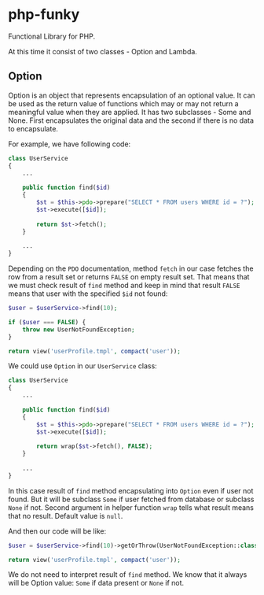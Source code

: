 # php-funky
Functional Library for PHP.

At this time it consist of two classes - Option and Lambda.

## Option
Option is an object that represents encapsulation of an optional value. It can be used as the return value of functions which may or may not return a meaningful value when they are applied.
It has two subclasses - Some and None. First encapsulates the original data and the second if there is no data to encapsulate. 

For example, we have following code:

```php
class UserService 
{
    ...
    
    public function find($id)
    {
        $st = $this->pdo->prepare("SELECT * FROM users WHERE id = ?");
        $st->execute([$id]);
        
        return $st->fetch();
    }
    
    ...
}
```

Depending on the `PDO` documentation, method `fetch` in our case fetches the row from a result set or returns `FALSE` on empty result set. 
That means that we must check result of `find` method and keep in mind that result `FALSE` means that user with the specified `$id` not found:

```php
$user = $userService->find(10);

if ($user === FALSE) {
    throw new UserNotFoundException;
}

return view('userProfile.tmpl', compact('user'));
```

We could use `Option` in our `UserService` class:

```php
class UserService 
{
    ...
    
    public function find($id)
    {
        $st = $this->pdo->prepare("SELECT * FROM users WHERE id = ?");
        $st->execute([$id]);
        
        return wrap($st->fetch(), FALSE);
    }
    
    ...
}
```

In this case result of `find` method encapsulating into `Option` even if user not found. But it will be subclass `Some` if user fetched from database or subclass `None` if not. Second argument in helper function `wrap` tells what result means that no result. Default value is `null`.

And then our code will be like:

```php
$user = $userService->find(10)->getOrThrow(UserNotFoundException::class);

return view('userProfile.tmpl', compact('user'));
```

We do not need to interpret result of `find` method. We know that it always will be Option value: `Some` if data present or `None` if not.
